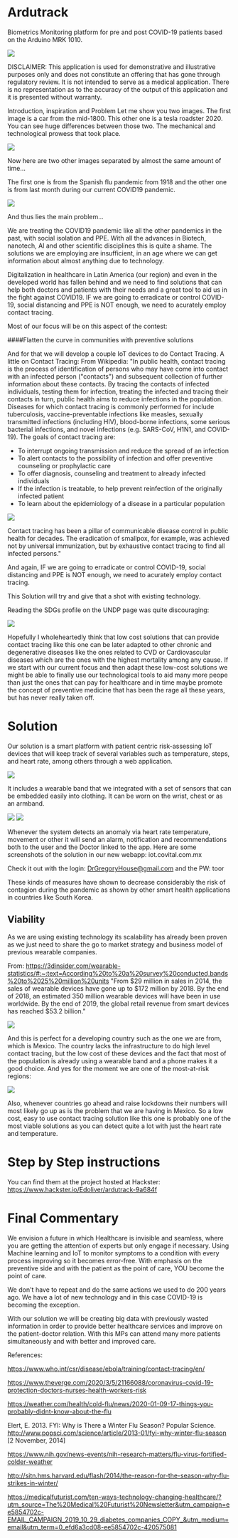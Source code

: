 # Ardutrack
Biometrics Monitoring platform for pre and post COVID-19 patients based on the Arduino MRK 1010.

<img src="https://hackster.imgix.net/uploads/attachments/1184794/_7hdoZbz8iH.blob?auto=compress%2Cformat&w=900&h=675&fit=min">

DISCLAIMER: This application is used for demonstrative and illustrative purposes only and does not constitute an offering that has gone through regulatory review. It is not intended to serve as a medical application. There is no representation as to the accuracy of the output of this application and it is presented without warranty.

Introduction, inspiration and Problem
Let me show you two images. The first image is a car from the mid-1800. This other one is a tesla roadster 2020. You can see huge differences between those two. The mechanical and technological prowess that took place.

<img src="https://hackster.imgix.net/uploads/attachments/1174859/image_JhGNDWJAP3.png?auto=compress%2Cformat&w=740&h=555&fit=max">

Now here are two other images separated by almost the same amount of time...

The first one is from the Spanish flu pandemic from 1918 and the other one is from last month during our current COVID19 pandemic.

<img src="https://i.ibb.co/ZXJJ2xF/covid.png">

And thus lies the main problem...

We are treating the COVID19 pandemic like all the other pandemics in the past, with social isolation and PPE. With all the advances in Biotech, nanotech, AI and other scientific disciplines this is quite a shame. The solutions we are employing are insufficient, in an age where we can get information about almost anything due to technology.

Digitalization in healthcare in Latin America (our region) and even in the developed world has fallen behind and we need to find solutions that can help both doctors and patients with their needs and a great tool to aid us in the fight against COVID19. IF we are going to erradicate or control COVID-19, social distancing and PPE is NOT enough, we need to acurately employ contact tracing.

Most of our focus will be on this aspect of the contest:

####Flatten the curve in communities with preventive solutions

And for that we will develop a couple IoT devices to do Contact Tracing. A little on Contact Tracing: From Wikipedia: "In public health, contact tracing is the process of identification of persons who may have come into contact with an infected person ("contacts") and subsequent collection of further information about these contacts. By tracing the contacts of infected individuals, testing them for infection, treating the infected and tracing their contacts in turn, public health aims to reduce infections in the population. Diseases for which contact tracing is commonly performed for include tuberculosis, vaccine-preventable infections like measles, sexually transmitted infections (including HIV), blood-borne infections, some serious bacterial infections, and novel infections (e.g. SARS-CoV, H1N1, and COVID-19). The goals of contact tracing are:

- To interrupt ongoing transmission and reduce the spread of an infection
- To alert contacts to the possibility of infection and offer preventive counseling or prophylactic care
- To offer diagnosis, counseling and treatment to already infected individuals
- If the infection is treatable, to help prevent reinfection of the originally infected patient
- To learn about the epidemiology of a disease in a particular population

<img src="https://hackster.imgix.net/uploads/attachments/1174860/image_Bj3hJCxKWd.png?auto=compress%2Cformat&w=740&h=555&fit=max">

Contact tracing has been a pillar of communicable disease control in public health for decades. The eradication of smallpox, for example, was achieved not by universal immunization, but by exhaustive contact tracing to find all infected persons."

And again, IF we are going to erradicate or control COVID-19, social distancing and PPE is NOT enough, we need to acurately employ contact tracing.

This Solution will try and give that a shot with existing technology.

Reading the SDGs profile on the UNDP page was quite discouraging:

<img src="https://hackster.imgix.net/uploads/attachments/1174861/_pddnT2ntMl.blob?auto=compress%2Cformat&w=740&h=555&fit=max">

Hopefully I wholeheartedly think that low cost solutions that can provide contact tracing like this one can be later adapted to other chronic and degenerative diseases like the ones related to CVD or Cardiovascular diseases which are the ones with the highest mortality among any cause. If we start with our current focus and then adapt these low-cost solutions we might be able to finally use our technological tools to aid many more peope than just the ones that can pay for healthcare and in time maybe promote the concept of preventive medicine that has been the rage all these years, but has never really taken off.

# Solution
Our solution is a smart platform with patient centric risk-assessing IoT devices that will keep track of several variables such as temperature, steps, and heart rate, among others through a web application.

<img src="https://hackster.imgix.net/uploads/attachments/1184939/diagramadokturbomamador_YZzPO84OGq.png?auto=compress%2Cformat&w=740&h=555&fit=max">

It includes a wearable band that we integrated with a set of sensors that can be embedded easily into clothing. It can be worn on the wrist, chest or as an armband.

<img src="https://hackster.imgix.net/uploads/attachments/1184976/image_6QsZ4DCMWF.png?auto=compress%2Cformat&w=740&h=555&fit=max">
<img src="https://hackster.imgix.net/uploads/attachments/1184978/image_WZzyxHB2wC.png?auto=compress%2Cformat&w=740&h=555&fit=max">

Whenever the system detects an anomaly via heart rate temperature, movement or other it will send an alarm, notification and recommendations both to the user and the Doctor linked to the app. Here are some screenshots of the solution in our new webapp: iot.covital.com.mx

Check it out with the login: DrGregoryHouse@gmail.com and the PW: toor

These kinds of measures have shown to decrease considerably the risk of contagion during the pandemic as shown by other smart health applications in countries like South Korea.

## Viability

As we are using existing technology its scalability has already been proven as we just need to share the go to market strategy and business model of previous wearable companies.

From: https://3dinsider.com/wearable-statistics/#:~:text=According%20to%20a%20survey%20conducted,bands%20to%2025%20million%20units "From $29 million in sales in 2014, the sales of wearable devices have gone up to $172 million by 2018. By the end of 2018, an estimated 350 million wearable devices will have been in use worldwide. By the end of 2019, the global retail revenue from smart devices has reached $53.2 billion."

<img src="https://hackster.imgix.net/uploads/attachments/1174901/_FWApOAYyQR.blob?auto=compress%2Cformat&w=740&h=555&fit=max">

And this is perfect for a developing country such as the one we are from, which is Mexico. The country lacks the infrastructure to do high level contact tracing, but the low cost of these devices and the fact that most of the population is already using a wearable band and a phone makes it a good choice. And yes for the moment we are one of the most-at-risk regions:

<img src="https://hackster.imgix.net/uploads/attachments/1174902/_6QkAL0MHbQ.blob?auto=compress%2Cformat&w=740&h=555&fit=max">

Also, whenever countries go ahead and raise lockdowns their numbers will most likely go up as is the problem that we are having in Mexico. So a low cost, easy to use contact tracing solution like this one is probably one of the most viable solutions as you can detect quite a lot with just the heart rate and temperature.

# Step by Step instructions

You can find them at the project hosted at Hackster: https://www.hackster.io/Edoliver/ardutrack-9a684f

# Final Commentary
We envision a future in which Healthcare is invisible and seamless, where you are getting the attention of experts but only engage if necessary. Using Machine learning and IoT to monitor symptoms to a condition with every process improving so it becomes error-free. With emphasis on the preventive side and with the patient as the point of care, YOU become the point of care.

We don't have to repeat and do the same actions we used to do 200 years ago. We have a lot of new technology and in this case COVID-19 is becoming the exception.

With our solution we will be creating big data with previously wasted information in order to provide better healthcare services and improve on the patient-doctor relation. With this MPs can attend many more patients simultaneously and with better and improved care.

References:

https://www.who.int/csr/disease/ebola/training/contact-tracing/en/

https://www.theverge.com/2020/3/5/21166088/coronavirus-covid-19-protection-doctors-nurses-health-workers-risk

https://weather.com/health/cold-flu/news/2020-01-09-17-things-you-probably-didnt-know-about-the-flu

Elert, E. 2013. FYI: Why is There a Winter Flu Season? Popular Science. http://www.popsci.com/science/article/2013-01/fyi-why-winter-flu-season [2 November, 2014]

https://www.nih.gov/news-events/nih-research-matters/flu-virus-fortified-colder-weather

http://sitn.hms.harvard.edu/flash/2014/the-reason-for-the-season-why-flu-strikes-in-winter/

https://medicalfuturist.com/ten-ways-technology-changing-healthcare/?utm_source=The%20Medical%20Futurist%20Newsletter&utm_campaign=ee5854702c-EMAIL_CAMPAIGN_2019_10_29_diabetes_companies_COPY_&utm_medium=email&utm_term=0_efd6a3cd08-ee5854702c-420575081


